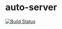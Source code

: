 # auto-server

[![Build Status](https://travis-ci.org/ericminio/eugene.svg?branch=master)](https://travis-ci.org/ericminio/eugene)
